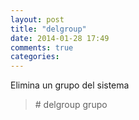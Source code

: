 ```yaml
---
layout: post
title: "delgroup"
date: 2014-01-28 17:49
comments: true
categories: 
---
```

Elimina un grupo del sistema

>\# delgroup grupo

